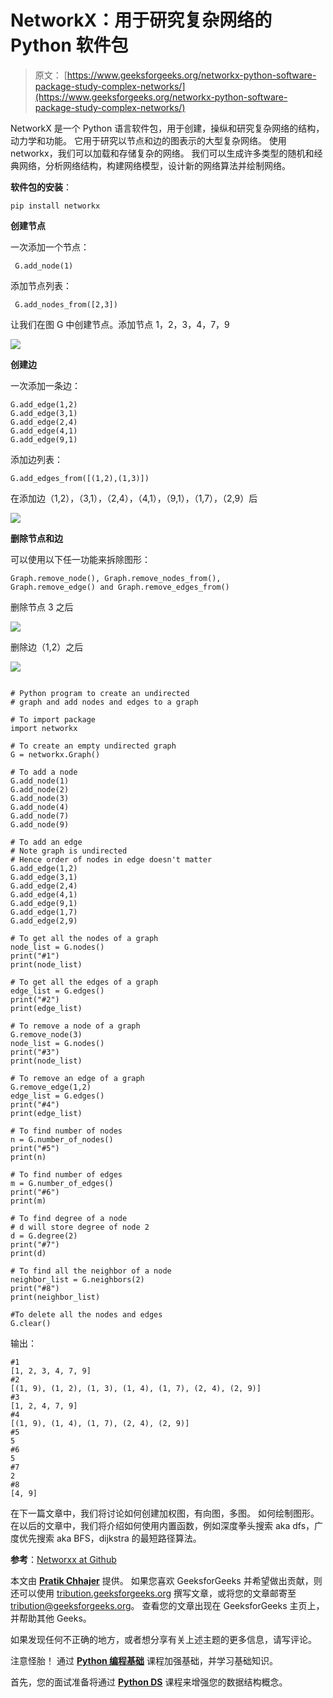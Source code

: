 # NetworkX：用于研究复杂网络的 Python 软件包

> 原文： [https://www.geeksforgeeks.org/networkx-python-software-package-study-complex-networks/](https://www.geeksforgeeks.org/networkx-python-software-package-study-complex-networks/)

NetworkX 是一个 Python 语言软件包，用于创建，操纵和研究复杂网络的结构，动力学和功能。 它用于研究以节点和边的图表示的大型复杂网络。 使用 networkx，我们可以加载和存储复杂的网络。 我们可以生成许多类型的随机和经典网络，分析网络结构，构建网络模型，设计新的网络算法并绘制网络。

**软件包的安装**：

```
pip install networkx

```

**创建节点**

一次添加一个节点：

```
 G.add_node(1)
```

添加节点列表：

```
 G.add_nodes_from([2,3])
```

让我们在图 G 中创建节点。添加节点 1，2，3，4，7，9

![](img/56e9ab7df93c5847bf21366790ca99b9.png)

**创建边**

一次添加一条边：

```
G.add_edge(1,2)
G.add_edge(3,1)
G.add_edge(2,4)
G.add_edge(4,1)
G.add_edge(9,1)
```

添加边列表：

```
G.add_edges_from([(1,2),(1,3)])
```

在添加边（1,2），（3,1），（2,4），（4,1），（9,1），（1,7），（2,9）后

![](img/d144101b15df76be83e7bfa8859ebb42.png)

**删除节点和边**

可以使用以下任一功能来拆除图形：

```
Graph.remove_node(), Graph.remove_nodes_from(),
Graph.remove_edge() and Graph.remove_edges_from()
```

删除节点 3 之后

![](img/e3ca98da29c711b9be885fa2a31a98cb.png)

删除边（1,2）之后

![](img/e9d5676ee4ad7fb52b9822363a51ba11.png)

```

# Python program to create an undirected  
# graph and add nodes and edges to a graph 

# To import package 
import networkx 

# To create an empty undirected graph 
G = networkx.Graph() 

# To add a node 
G.add_node(1) 
G.add_node(2) 
G.add_node(3) 
G.add_node(4) 
G.add_node(7) 
G.add_node(9) 

# To add an edge 
# Note graph is undirected 
# Hence order of nodes in edge doesn't matter 
G.add_edge(1,2) 
G.add_edge(3,1) 
G.add_edge(2,4) 
G.add_edge(4,1) 
G.add_edge(9,1) 
G.add_edge(1,7) 
G.add_edge(2,9) 

# To get all the nodes of a graph 
node_list = G.nodes() 
print("#1") 
print(node_list) 

# To get all the edges of a graph 
edge_list = G.edges() 
print("#2") 
print(edge_list) 

# To remove a node of a graph 
G.remove_node(3) 
node_list = G.nodes() 
print("#3") 
print(node_list) 

# To remove an edge of a graph 
G.remove_edge(1,2) 
edge_list = G.edges() 
print("#4") 
print(edge_list) 

# To find number of nodes 
n = G.number_of_nodes() 
print("#5") 
print(n) 

# To find number of edges 
m = G.number_of_edges() 
print("#6") 
print(m) 

# To find degree of a node 
# d will store degree of node 2 
d = G.degree(2) 
print("#7") 
print(d) 

# To find all the neighbor of a node 
neighbor_list = G.neighbors(2) 
print("#8") 
print(neighbor_list) 

#To delete all the nodes and edges 
G.clear()

```

输出：

```
#1
[1, 2, 3, 4, 7, 9]
#2
[(1, 9), (1, 2), (1, 3), (1, 4), (1, 7), (2, 4), (2, 9)]
#3
[1, 2, 4, 7, 9]
#4
[(1, 9), (1, 4), (1, 7), (2, 4), (2, 9)]
#5
5
#6
5
#7
2
#8
[4, 9]

```

在下一篇文章中，我们将讨论如何创建加权图，有向图，多图。 如何绘制图形。 在以后的文章中，我们将介绍如何使用内置函数，例如深度拳头搜索 aka dfs，广度优先搜索 aka BFS，dijkstra 的最短路径算法。

 **参考**：[Networxx at Github](https://networkx.github.io/documentation/networkx-1.10/overview.html)

本文由 **[Pratik Chhajer](https://github.com/pratik-chhajer)** 提供。 如果您喜欢 GeeksforGeeks 并希望做出贡献，则还可以使用 [tribution.geeksforgeeks.org](http://www.contribute.geeksforgeeks.org) 撰写文章，或将您的文章邮寄至 tribution@geeksforgeeks.org。 查看您的文章出现在 GeeksforGeeks 主页上，并帮助其他 Geeks。

如果发现任何不正确的地方，或者想分享有关上述主题的更多信息，请写评论。

注意怪胎！ 通过 [**Python 编程基础**](https://practice.geeksforgeeks.org/courses/Python-Foundation?utm_source=geeksforgeeks&utm_medium=article&utm_campaign=GFG_Article_Bottom_Python_Foundation) 课程加强基础，并学习基础知识。

首先，您的面试准备将通过 [**Python DS**](https://practice.geeksforgeeks.org/courses/Data-Structures-With-Python?utm_source=geeksforgeeks&utm_medium=article&utm_campaign=GFG_Article_Bottom_Python_DS) 课程来增强您的数据结构概念。